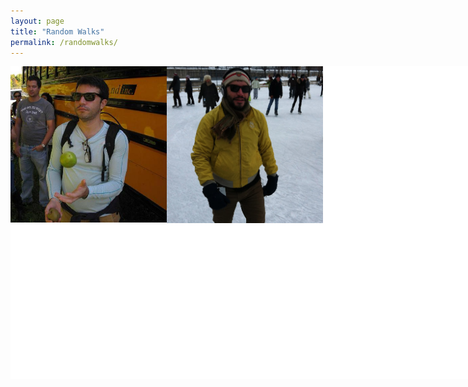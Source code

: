 ```yaml
---
layout: page
title: "Random Walks"
permalink: /randomwalks/
---
```




<div style="width:750px; background-color:white; height:500px; overflow:scroll; overflow-x: scroll; overflow-y: hidden;">
       <div style="width:800px;">
<img style=" float:left; display:inline" src="/img/daniel_marcelino.jpg" width="250px" alt="Apple Picking"/>
<img style=" float:left; display:inline"   src="/img/daniel3.jpg" width="250px" alt="Daniel Marcelino"/>
    </div>


